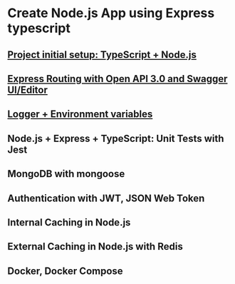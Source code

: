 # Create Node.js App using Express typescript

## [Project initial setup: TypeScript + Node.js](Project%20initial%20setup.md)

## [Express Routing with Open API 3.0 and Swagger UI/Editor](Express%20Routing%20with%20Open%20API.md)

## [Logger + Environment variables](Logger%20and%20Environment%20variables.md)

## Node.js + Express + TypeScript: Unit Tests with Jest

## MongoDB with mongoose

## Authentication with JWT, JSON Web Token

## Internal Caching in Node.js

## External Caching in Node.js with Redis

## Docker, Docker Compose

